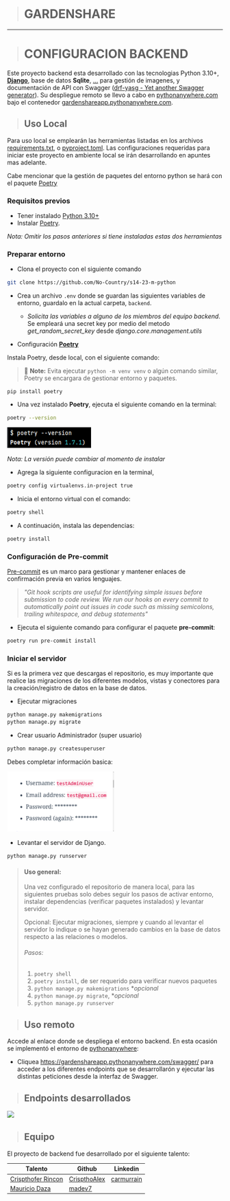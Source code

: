> # GARDENSHARE
---------------------------------------
> # CONFIGURACION BACKEND

Este proyecto backend esta desarrollado con las tecnologias Python 3.10+, **[Django](https://www.djangoproject.com/)**,
base de datos **Sqlite**, [...]() para gestión de imagenes, y documentación de API
con Swagger ([drf-yasg - Yet another Swagger generator](https://drf-yasg.readthedocs.io/en/stable/readme.html)). Su
despliegue remoto se llevo a cabo en [pythonanywhere.com](https:www.pythonanywhere.com)
bajo el contenedor [gardenshareapp.pythonanywhere.com](https://gardenshareapp.pythonanywhere.com/swagger/).

> ## Uso Local
Para uso local se emplearán las herramientas listadas en los archivos [requirements.txt](requirements.txt),
o [pyproject.toml](pyproject.toml). Las configuraciones requeridas para iniciar este proyecto en ambiente local se irán
desarrollando en apuntes mas adelante.

Cabe mencionar que la gestión de paquetes del entorno python se hará con el paquete [Poetry](https://pypi.org/project/poetry/)

### Requisitos previos

* Tener instalado [Python 3.10+](https://www.python.org/downloads/)
* Instalar [Poetry](https://pypi.org/project/poetry/).

_Nota: Omitir los pasos anteriores si tiene instaladas estas dos herramientas_

### Preparar entorno

* Clona el proyecto con el siguiente comando
````sh
git clone https://github.com/No-Country/s14-23-m-python
````

* Crea un archivo `.env` donde se guardan las siguientes variables de entorno, guardalo en la actual carpeta, `backend`.
  * _Solicita las variables a alguno de los miembros del equipo backend_. Se empleará una secret key por medio del metodo *_get_random_secret_key_* desde *_django.core.management.utils_*

* Configuración **[Poetry](https://pypi.org/project/poetry/)**

Instala Poetry, desde local, con el siguiente comando:

> 📝 **Note:** Evita ejecutar `python -m venv venv` o algún comando similar, Poetry se encargara de gestionar entorno y paquetes.

```
pip install poetry
```

* Una vez instalado **Poetry**, ejecuta el siguiente comando en la terminal:
````sh
poetry --version
````
![poetry --version](./assets/images/poetry-version.PNG)

_Nota: La versión puede cambiar al momento de instalar_

* Agrega la siguiente configuracion en la terminal,

```sh
poetry config virtualenvs.in-project true
```

* Inicia el entorno virtual con el comando:

````sh
poetry shell
````

* A continuación, instala las dependencias:

```sh
poetry install
```

### Configuración de Pre-commit
[Pre-commit](https://pre-commit.com/) es un marco para gestionar y mantener enlaces de confirmación previa en varios lenguajes.

> _"Git hook scripts are useful for identifying simple issues before submission to code review. We run our hooks on every
commit to automatically point out issues in code such as missing semicolons, trailing whitespace, and debug statements"_

* Ejecuta el siguiente comando para configurar el paquete **pre-commit**:

```sh
poetry run pre-commit install
```

### Iniciar el servidor

Si es la primera vez que descargas el repositorio, es muy importante que realice las migraciones de los diferentes
modelos, vistas y conectores para la creación/registro de datos en la base de datos.

* Ejecutar migraciones

````sh
python manage.py makemigrations
python manage.py migrate
````
* Crear usuario Administrador (super usuario)

````sh
python manage.py createsuperuser
````

Debes completar información basica:

<img src="./assets/images/admin_setup.png" width="250" height="auto">

* Levantar el servidor de Django.

```sh
python manage.py runserver
```
> #### Uso general:
> Una vez configurado el repositorio de manera local, para las siguientes pruebas solo debes seguir los
> pasos de activar entorno, instalar dependencias (verificar paquetes instalados) y levantar servidor.
>
> Opcional: Ejecutar migraciones, siempre y cuando al levantar el servidor lo indique o se hayan generado cambios en la
> base de datos respecto a las relaciones o modelos.
>
> ###### Pasos:
> 1) ```poetry shell```
> 2) ```poetry install```, de ser requerido para verificar nuevos paquetes
> 3) ```python manage.py makemigrations``` *_opcional_
> 4) ```python manage.py migrate```, *_opcional_
> 5) ```python manage.py runserver```


> ## Uso remoto

Accede al enlace donde se despliega el entorno backend. En esta ocasión se implementó el entorno de
[pythonanywhere](https://www.pythonanywhere.com/):

* Cliquea https://gardenshareapp.pythonanywhere.com/swagger/ para acceder a los diferentes endpoints que se desarrollarón y
ejecutar las distintas peticiones desde la interfaz de Swagger.

> ## Endpoints desarrollados
<img src="assets/images/enpoints_API_list.png" width="350" height="auto">

> ## Equipo

El proyecto de backend fue desarrollado por el siguiente talento:


| Talento                | Github                                              | Linkedin                                                                 |
|------------------------|-----------------------------------------------------|--------------------------------------------------------------------------|
| [Crispthofer Rincon]() | [CrispthoAlex](https://github.com/CrispthoAlex)     | [carmurrain](https://www.linkedin.com/in/carmurrain)                     |
| [Mauricio Daza]()      | [madev7](https://github.com/madev7)           | [](https://www.linkedin.com/in/)                                 |
